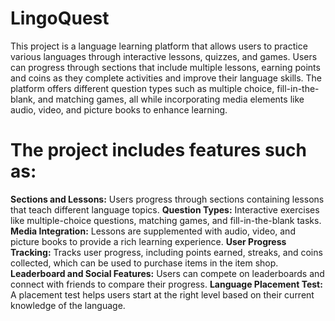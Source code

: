 # LingoQuest
This project is a language learning platform that allows users to practice various languages through interactive lessons, quizzes, and games. Users can progress through sections that include multiple lessons, earning points and coins as they complete activities and improve their language skills. The platform offers different question types such as multiple choice, fill-in-the-blank, and matching games, all while incorporating media elements like audio, video, and picture books to enhance learning.

# The project includes features such as:

**Sections and Lessons:** Users progress through sections containing lessons that teach different language topics.
**Question Types:** Interactive exercises like multiple-choice questions, matching games, and fill-in-the-blank tasks.
**Media Integration:** Lessons are supplemented with audio, video, and picture books to provide a rich learning experience.
**User Progress Tracking:** Tracks user progress, including points earned, streaks, and coins collected, which can be used to purchase items in the item shop.
**Leaderboard and Social Features:** Users can compete on leaderboards and connect with friends to compare their progress.
**Language Placement Test:** A placement test helps users start at the right level based on their current knowledge of the language.